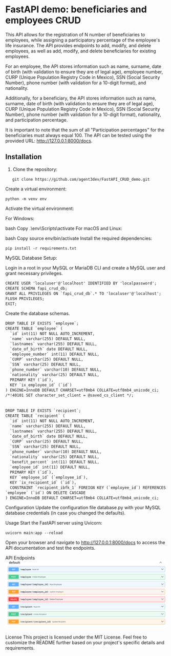 # FastAPI demo: beneficiaries and employees CRUD

This API allows for the registration of N number of beneficiaries to employees, while assigning a participatory percentage of the employee's life insurance. The API provides endpoints to add, modify, and delete employees, as well as add, modify, and delete beneficiaries for existing employees.

For an employee, the API stores information such as name, surname, date of birth (with validation to ensure they are of legal age), employee number, CURP (Unique Population Registry Code in Mexico), SSN (Social Security Number), phone number (with validation for a 10-digit format), and nationality.

Additionally, for a beneficiary, the API stores information such as name, surname, date of birth (with validation to ensure they are of legal age), CURP (Unique Population Registry Code in Mexico), SSN (Social Security Number), phone number (with validation for a 10-digit format), nationality, and participation percentage.

It is important to note that the sum of all "Participation percentages" for the beneficiaries must always equal 100. The API can be tested using the provided URL: http://127.0.0.1:8000/docs.

## Installation

1. Clone the repository:

```
   git clone https://github.com/agent3dev/FastAPI_CRUD_demo.git
```  
Create a virtual environment:

```
python -m venv env
```

Activate the virtual environment:

For Windows:

bash
Copy
.\env\Scripts\activate
For macOS and Linux:

bash
Copy
source env/bin/activate
Install the required dependencies:

```
pip install -r requirements.txt
```

MySQL Database Setup:

Login in a root in your MySQL or MariaDB CLI and create a MySQL user and grant necessary privileges.

```
CREATE USER 'localuser'@'localhost' IDENTIFIED BY 'localpassword';
CREATE SCHEMA fapi_crud_db;
GRANT ALL PRIVILEGES ON `fapi_crud_db`.* TO 'localuser'@'localhost';
FLUSH PRIVILEGES; 
EXIT;
```

Create the database schemas.

```
DROP TABLE IF EXISTS `employee`;
CREATE TABLE `employee` (
  `id` int(11) NOT NULL AUTO_INCREMENT,
  `name` varchar(255) DEFAULT NULL,
  `lastnames` varchar(255) DEFAULT NULL,
  `date_of_birth` date DEFAULT NULL,
  `employee_number` int(11) DEFAULT NULL,
  `CURP` varchar(25) DEFAULT NULL,
  `SSN` varchar(25) DEFAULT NULL,
  `phone_number` varchar(10) DEFAULT NULL,
  `nationality` varchar(25) DEFAULT NULL,
  PRIMARY KEY (`id`),
  KEY `ix_employee_id` (`id`)
) ENGINE=InnoDB DEFAULT CHARSET=utf8mb4 COLLATE=utf8mb4_unicode_ci;
/*!40101 SET character_set_client = @saved_cs_client */;


DROP TABLE IF EXISTS `recipient`;
CREATE TABLE `recipient` (
  `id` int(11) NOT NULL AUTO_INCREMENT,
  `name` varchar(255) DEFAULT NULL,
  `lastnames` varchar(255) DEFAULT NULL,
  `date_of_birth` date DEFAULT NULL,
  `CURP` varchar(25) DEFAULT NULL,
  `SSN` varchar(25) DEFAULT NULL,
  `phone_number` varchar(10) DEFAULT NULL,
  `nationality` varchar(25) DEFAULT NULL,
  `benefit_percent` int(11) DEFAULT NULL,
  `employee_id` int(11) DEFAULT NULL,
  PRIMARY KEY (`id`),
  KEY `employee_id` (`employee_id`),
  KEY `ix_recipient_id` (`id`),
  CONSTRAINT `recipient_ibfk_1` FOREIGN KEY (`employee_id`) REFERENCES `employee` (`id`) ON DELETE CASCADE
) ENGINE=InnoDB DEFAULT CHARSET=utf8mb4 COLLATE=utf8mb4_unicode_ci;
```

Configuration
Update the configuration file database.py with your MySQL database credentials (in case you changed the defaults).

Usage
Start the FastAPI server using Uvicorn:

```
uvicorn main:app --reload
```

Open your browser and navigate to http://127.0.0.1:8000/docs to access the API documentation and test the endpoints.

API Endpoints
![img.png](img.png)



License
This project is licensed under the MIT License. Feel free to customize the README further based on your project's specific details and requirements.